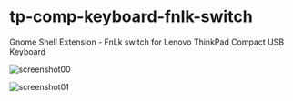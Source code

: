 # tp-comp-keyboard-fnlk-switch
Gnome Shell Extension - FnLk switch for Lenovo ThinkPad Compact USB Keyboard 



![screenshot00](https://github.com/goloshubov/tp-comp-keyboard-fnlk-switch/blob/master/about/screenshots/ss00.png)

![screenshot01](https://github.com/goloshubov/tp-comp-keyboard-fnlk-switch/blob/master/about/screenshots/ss01.png)
